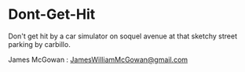# Dont-Get-Hit
Don't get hit by a car simulator on soquel avenue at that sketchy street parking by carbillo.

James McGowan : JamesWilliamMcGowan@gmail.com
